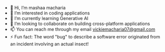 - 👋 Hi, I’m mashaa macharia
- 👀 I’m interested in coding applications 
- 🌱 I’m currently learning Generative AI
- 💞️ I’m looking to collaborate on building cross-platform applications
- 📫 You can reach me through my email vickiemacharia07@gmail.com
- ⚡ Fun fact: The word "bug" to describe a software error originated from an incident involving an actual insect!

<!---
mashaamacharia/mashaamacharia is a ✨ special ✨ repository because its `README.md` (this file) appears on your GitHub profile.
You can click the Preview link to take a look at your changes.
--->
